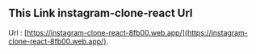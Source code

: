 ## This Link instagram-clone-react Url
Url : [https://instagram-clone-react-8fb00.web.app/](https://instagram-clone-react-8fb00.web.app/).







